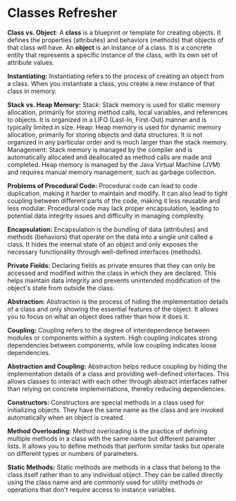 # Classes Refresher

**Class vs. Object**:
A **class** is a blueprint or template for creating objects. It defines the properties (attributes) and behaviors (methods) that objects of that class will have.
An **object** is an instance of a class. It is a concrete entity that represents a specific instance of the class, with its own set of attribute values.

**Instantiating:**
Instantiating refers to the process of creating an object from a class. When you instantiate a class, you create a new instance of that class in memory.

**Stack vs. Heap Memory:**
Stack: Stack memory is used for static memory allocation, primarily for storing method calls, local variables, and references to objects. It is organized in a LIFO (Last-In, First-Out) manner and is typically limited in size.
Heap: Heap memory is used for dynamic memory allocation, primarily for storing objects and data structures. It is not organized in any particular order and is much larger than the stack memory.
Management: Stack memory is managed by the compiler and is automatically allocated and deallocated as method calls are made and completed. Heap memory is managed by the Java Virtual Machine (JVM) and requires manual memory management, such as garbage collection.

**Problems of Procedural Code:**
Procedural code can lead to code duplication, making it harder to maintain and modify.
It can also lead to tight coupling between different parts of the code, making it less reusable and less modular.
Procedural code may lack proper encapsulation, leading to potential data integrity issues and difficulty in managing complexity.

**Encapsulation:**
Encapsulation is the bundling of data (attributes) and methods (behaviors) that operate on the data into a single unit called a class. It hides the internal state of an object and only exposes the necessary functionality through well-defined interfaces (methods).

**Private Fields:**
Declaring fields as private ensures that they can only be accessed and modified within the class in which they are declared. This helps maintain data integrity and prevents unintended modification of the object's state from outside the class.

**Abstraction:**
Abstraction is the process of hiding the implementation details of a class and only showing the essential features of the object. It allows you to focus on what an object does rather than how it does it.

**Coupling:**
Coupling refers to the degree of interdependence between modules or components within a system. High coupling indicates strong dependencies between components, while low coupling indicates loose dependencies.

**Abstraction and Coupling:**
Abstraction helps reduce coupling by hiding the implementation details of a class and providing well-defined interfaces. This allows classes to interact with each other through abstract interfaces rather than relying on concrete implementations, thereby reducing dependencies.

**Constructors:**
Constructors are special methods in a class used for initializing objects. They have the same name as the class and are invoked automatically when an object is created.

**Method Overloading:**
Method overloading is the practice of defining multiple methods in a class with the same name but different parameter lists. It allows you to define methods that perform similar tasks but operate on different types or numbers of parameters.

**Static Methods:**
Static methods are methods in a class that belong to the class itself rather than to any individual object. They can be called directly using the class name and are commonly used for utility methods or operations that don't require access to instance variables.

